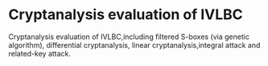 # Cryptanalysis evaluation of IVLBC
Cryptanalysis evaluation of IVLBC,including filtered S-boxes (via genetic algorithm), differential cryptanalysis, linear cryptanalysis,integral attack and related-key attack.
